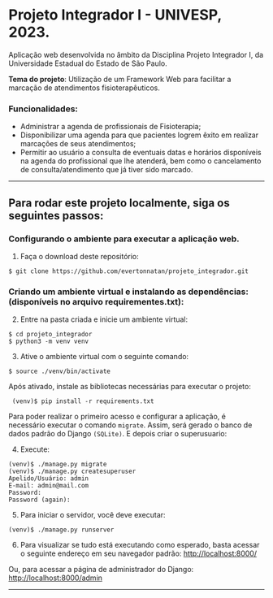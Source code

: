# Projeto Integrador I - UNIVESP, 2023. 

Aplicação web desenvolvida no âmbito da Disciplina Projeto Integrador I, da Universidade Estadual do Estado de São Paulo. 

**Tema do projeto**: Utilização de um Framework Web para facilitar a marcação de atendimentos fisioterapêuticos.

### Funcionalidades: 
- Administrar a agenda de profissionais de Fisioterapia;
- Disponibilizar uma agenda para que pacientes logrem êxito em realizar marcações de seus atendimentos; 
- Permitir ao usuário a consulta de eventuais datas e horários disponíveis na agenda do profissional que lhe atenderá, bem como o cancelamento de consulta/atendimento que já tiver sido marcado. 

----



## Para rodar este projeto localmente, siga os seguintes passos: 

### Configurando o ambiente para executar a aplicação web.

1. Faça o download deste repositório:

```
$ git clone https://github.com/evertonnatan/projeto_integrador.git

```

### Criando um ambiente virtual e instalando as dependências: (disponíveis no arquivo  requirementes.txt):

2. Entre na pasta criada e inicie um ambiente virtual:
```
$ cd projeto_integrador
$ python3 -m venv venv

```
3. Ative o ambiente virtual com o seguinte comando:

```
$ source ./venv/bin/activate

```
Após ativado, instale as bibliotecas necessárias para executar o projeto:
```
 (venv)$ pip install -r requirements.txt
```
Para poder realizar o primeiro acesso e configurar a aplicação, é necessário executar o comando 
`migrate`.  Assim, será gerado o banco de dados padrão do Django `(SQLite)`. E depois criar o superusuario:



4. Execute: 

```
(venv)$ ./manage.py migrate
(venv)$ ./manage.py createsuperuser
Apelido/Usuário: admin
E-mail: admin@mail.com
Password: 
Password (again):
```

5. Para iniciar o servidor, você deve executar:
```
(venv)$ ./manage.py runserver
```

6. Para visualizar se tudo está executando como esperado, basta acessar o seguinte endereço em seu navegador padrão:
[http://localhost:8000/](http://localhost:8000/)

Ou, para acessar a página de administrador do Django:
[http://localhost:8000/admin](http://localhost:8000/admin)

---

